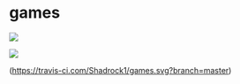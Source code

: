 # games
<a href="https://codeclimate.com/github/Shadrock1/games/maintainability"><img src="https://api.codeclimate.com/v1/badges/47a8ad4bce9470561a2b/maintainability" /></a>

<a href="https://codeclimate.com/github/Shadrock1/games/test_coverage"><img src="https://api.codeclimate.com/v1/badges/47a8ad4bce9470561a2b/test_coverage" /></a>

(https://travis-ci.com/Shadrock1/games.svg?branch=master)  
